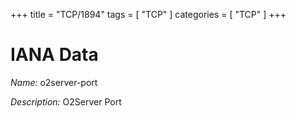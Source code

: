 +++
title = "TCP/1894"
tags = [ "TCP" ]
categories = [ "TCP" ]
+++

# IANA Data

_Name:_ o2server-port

_Description:_ O2Server Port

